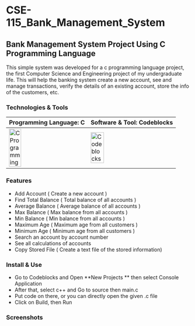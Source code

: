 # CSE-115_Bank_Management_System

## Bank Management System Project Using C Programming Language
This simple system was developed for a c programming language project, the first Computer Science and Engineering project of my undergraduate life. This will help the banking system create a new account, see and manage transactions, verify the details of an existing account, store the info of the customers, etc. 

### Technologies & Tools

 <table>
    <thead>
        <tr>
            <th> Programming Language: C</th>
            <th> Software & Tool: Codeblocks </th>
        </tr>
    </thead>
    <tbody>
        <tr>
            <td><img style="vertical-align:middle" alt="C Programming" height"40%" width="40%" src="https://user-images.githubusercontent.com/48995708/177030418-f26f5b61-d261-45da-9d1a-4a32d86d4bca.png" /></td>
            <td><img style="vertical-align:middle" alt="Codeblocks" height"40%" width="40%" src="https://user-images.githubusercontent.com/48995708/177030492-cfdf67ef-a90f-49e2-8754-ea54809712dc.jpg" /></td>
        </tr>
    </tbody>
</table>

### Features
 - Add Account ( Create a new account )
 - Find Total Balance ( Total balance of all accounts )  
 - Average Balance ( Average balance of all accounts )  
 - Max Balance ( Max balance from all accounts )  
 - Min Balance ( Min balance from all accounts )  
 - Maximum Age ( Maximum age from all customers )  
 - Minimum Age ( Minimum age from all customers ) 
 - Search an account by account number
 - See all calculations of accounts
 - Copy Stored File ( Create a text file of the stored information)

### Install & Use
 - Go to Codeblocks and Open **New Projects ** then select Console Application
 - After that, select c++ and Go to source then main.c
 - Put code on there, or you can directly open the given .c file
 - Click on Build, then Run

### Screenshots

